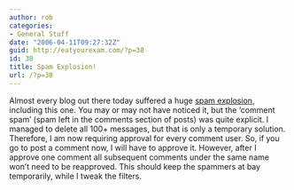 ```yaml
---
author: rob
categories:
- General Stuff
date: "2006-04-11T09:27:32Z"
guid: http://eatyourexam.com/?p=38
id: 38
title: Spam Explosion!
url: /?p=38
---
```

Almost every blog out there today suffered a huge <a target="_blank" title="Blogosphere suffers spam explosion" href="http://news.com.com/2100-7349_3-6059672.html?part=rss&#038;tag=6059672&#038;subj=news">spam explosion</a>, including this one. You may or may not have noticed it, but the &#8216;comment spam&#8217; (spam left in the comments section of posts) was quite explicit. I managed to delete all 100+ messages, but that is only a temporary solution. Therefore, I am now requiring approval for every comment user. So, if you go to post a comment now, I will have to approve it. However, after I approve one comment all subsequent comments under the same name won&#8217;t need to be reapproved. This should keep the spammers at bay temporarily, while I tweak the filters.